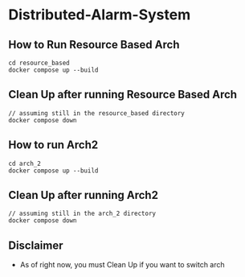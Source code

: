 # Distributed-Alarm-System

## How to Run Resource Based Arch
```
cd resource_based
docker compose up --build
```

## Clean Up after running Resource Based Arch
```
// assuming still in the resource_based directory
docker compose down
```

## How to run Arch2
```
cd arch_2
docker compose up --build
```

## Clean Up after running Arch2
```
// assuming still in the arch_2 directory
docker compose down
```

## Disclaimer
- As of right now, you must Clean Up if you want to switch arch